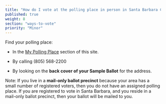 ```yaml
---
title: "How do I vote at the polling place in person in Santa Barbara County?"
published: true
weight: 8
section: "ways-to-vote"
priority: "Minor"
---
```


Find your polling place:  

- In the [My Polling Place](#section-my-polling-place) section of this site.  

- By calling (805) 568-2200  

- By looking on the **back cover of your Sample Ballot** for the address.  

Note: If you live in a **mail-only ballot precinct** because your area has a small number of registered voters, then you do not have an assigned polling place. If you are registered to vote in Santa Barbara, and you reside in a mail-only ballot precinct, then your ballot will be mailed to you.  
